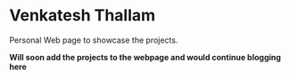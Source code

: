 Venkatesh Thallam
==================

Personal Web page to showcase the projects.

**Will soon add the projects to the webpage and would continue blogging here**
